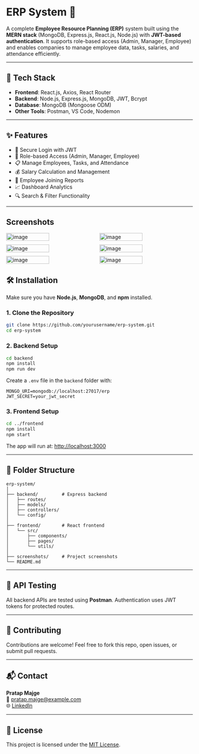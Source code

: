 # ERP System 💼

A complete **Employee Resource Planning (ERP)** system built using the **MERN stack** (MongoDB, Express.js, React.js, Node.js) with **JWT-based authentication**. It supports role-based access (Admin, Manager, Employee) and enables companies to manage employee data, tasks, salaries, and attendance efficiently.

---

## 🚀 Tech Stack

- **Frontend**: React.js, Axios, React Router
- **Backend**: Node.js, Express.js, MongoDB, JWT, Bcrypt
- **Database**: MongoDB (Mongoose ODM)
- **Other Tools**: Postman, VS Code, Nodemon

---

## ✨ Features

- 🔐 Secure Login with JWT
- 👥 Role-based Access (Admin, Manager, Employee)
- 📋 Manage Employees, Tasks, and Attendance
- 💰 Salary Calculation and Management
- 🧾 Employee Joining Reports
- 📈 Dashboard Analytics
- 🔍 Search & Filter Functionality

---
## Screenshots
<div style="display: flex; flex-wrap: wrap; gap: 10px;">
  <img width="48%" alt="image" src="https://github.com/user-attachments/assets/09b27128-ca50-4d11-bf5a-d21ac5a8d483" />
  <img width="48%" alt="image" src="https://github.com/user-attachments/assets/df8aab19-fe8c-4ee7-b075-26e1e4f9e0b8" />
  <img width="48%" alt="image" src="https://github.com/user-attachments/assets/379aa84a-9c0c-4a79-9a82-421c947fbdb3" />
  <img width="48%" alt="image" src="https://github.com/user-attachments/assets/4933961b-89a5-41ad-a6e8-7705ea59b0e4" />
  <img width="48%" alt="image" src="https://github.com/user-attachments/assets/a23a82a3-e654-4687-b819-943e53482bb5" />
  <img width="48%" alt="image" src="https://github.com/user-attachments/assets/93b65876-a47e-496a-8da6-292719efb6d6" />

</div>


## 🛠️ Installation

Make sure you have **Node.js**, **MongoDB**, and **npm** installed.

### 1. Clone the Repository

```bash
git clone https://github.com/yourusername/erp-system.git
cd erp-system
```

### 2. Backend Setup

```bash
cd backend
npm install
npm run dev
```

Create a `.env` file in the `backend` folder with:

```
MONGO_URI=mongodb://localhost:27017/erp
JWT_SECRET=your_jwt_secret
```

### 3. Frontend Setup

```bash
cd ../frontend
npm install
npm start
```

The app will run at: [http://localhost:3000](http://localhost:3000)

---

## 📁 Folder Structure

```
erp-system/
│
├── backend/         # Express backend
│   ├── routes/
│   ├── models/
│   ├── controllers/
│   └── config/
│
├── frontend/        # React frontend
│   └── src/
│       ├── components/
│       ├── pages/
│       └── utils/
│
├── screenshots/     # Project screenshots
└── README.md
```

---

## 🧪 API Testing

All backend APIs are tested using **Postman**. Authentication uses JWT tokens for protected routes.

---

## 🤝 Contributing

Contributions are welcome! Feel free to fork this repo, open issues, or submit pull requests.

---

## 📬 Contact

**Pratap Majge**  
📧 [pratap.majge@example.com](mailto:pratap.majge@example.com)  
🌐 [LinkedIn](https://linkedin.com/in/pratapmajge)

---

## 📄 License

This project is licensed under the [MIT License](LICENSE).
